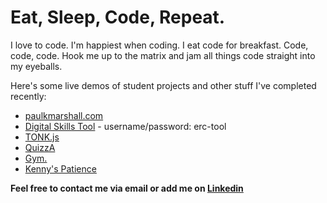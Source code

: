 # Eat, Sleep, Code, Repeat. 

I love to code. I'm happiest when coding. I eat code for breakfast. Code, code, code. Hook me up to the matrix and jam all things code straight into my eyeballs.

Here's some live demos of student projects and other stuff I've completed recently:

- [paulkmarshall.com](https://paulkmarshall.com/)
- [Digital Skills Tool](https://erc-tool.herokuapp.com/) - username/password: erc-tool
- [TONK.js](https://tonkjs.herokuapp.com/)
- [QuizzA](https://quizza-trivia-game.herokuapp.com/)
- [Gym.](https://gym-app-sinatra.herokuapp.com/)
- [Kenny's Patience](https://kennys-patience.herokuapp.com/)

**Feel free to contact me via email or add me on [Linkedin](https://www.linkedin.com/in/craig-t-barratt/)**
